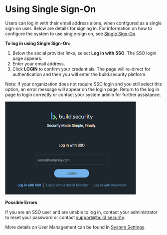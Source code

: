 # Using Single Sign-On

Users can log in with their email address alone, when configured as a single sign-on user. Below are details for signing in. For information on how to configure the system to use single-sign on, see [Single Sign-On](../../system-settings/single-sign-on.md). 

‌**To log in using Single Sign-On:**

1. Below the social provider links, select **Log in with SSO**. The SSO login page appears.
2. Enter your email address.
3. Click **LOGIN** to confirm your credentials. The page will re-direct for authentication and then you will enter the build.security platform.

‌Note: If your organization does not require SSO login and you still select this option, an error message will appear on the login page. Return to the log in page to login correctly or contact your system admin for further assistance.

![SSO login](../../.gitbook/assets/withsso.png)

**Possible Errors**

If you are an SSO user and are unable to log in, contact your administrator to reset your password or contact [support@build.security](mailto:support@build.security).‌

More details on User Management can be found In [System Settings](https://app.gitbook.com/@build-security/s/build-security/~/drafts/-MYZ_E0L5KM7xfNKXbQW/system-settings).

